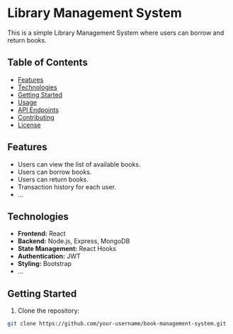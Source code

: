# Library Management System

This is a simple Library Management System where users can borrow and return books.

## Table of Contents

- [Features](#features)
- [Technologies](#technologies)
- [Getting Started](#getting-started)
- [Usage](#usage)
- [API Endpoints](#api-endpoints)
- [Contributing](#contributing)
- [License](#license)

## Features

- Users can view the list of available books.
- Users can borrow books.
- Users can return books.
- Transaction history for each user.
- ...

## Technologies

- **Frontend:** React
- **Backend:** Node.js, Express, MongoDB
- **State Management:** React Hooks
- **Authentication:** JWT
- **Styling:** Bootstrap
- ...

## Getting Started

1. Clone the repository:

```bash
git clone https://github.com/your-username/book-management-system.git
